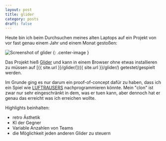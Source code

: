 ```yaml
---
layout: post
title: glider
category: posts
draft: false
---
```


Heute bin ich beim Durchsuchen meines alten Laptops auf ein Projekt
von vor fast genau einem Jahr und einem Monat gestoßen:

![Screenshot of glider](/glider/screenshot.png)
{: .center-image }

Das Projekt hieß [Glider](https://github.com/Quoteme/glider) und kann
in einem Browser ohne etwas installieren zu müssen auf
[{{ site.url }}/glider/]({{ site.url }}/glider/)
getestet/gespielt werden.

Im Grunde ging es nur darum ein proof-of-concept dafür zu haben, dass ich
ein Spiel wie [LUFTRAUSERS](https://store.steampowered.com/app/233150/LUFTRAUSERS/?snr=1_7_7_151_150_1)
nachprogrammieren könnte. Mein "clon" ist zwar nur sehr eingeschränkt
in dem, was er tuen kann, aber dennoch hat er genau das erreicht was
ich erreichen wollte.

Highlights beinhalten:
- retro Ästhetik
- KI der Gegner
- Variable Anzahlen von Teams
- die Möglichkeit jeden anderen Glider zu steuern
